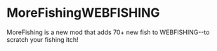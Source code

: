 # MoreFishingWEBFISHING
MoreFishing is a new mod that adds 70+ new fish to WEBFISHING--to scratch your fishing itch!
